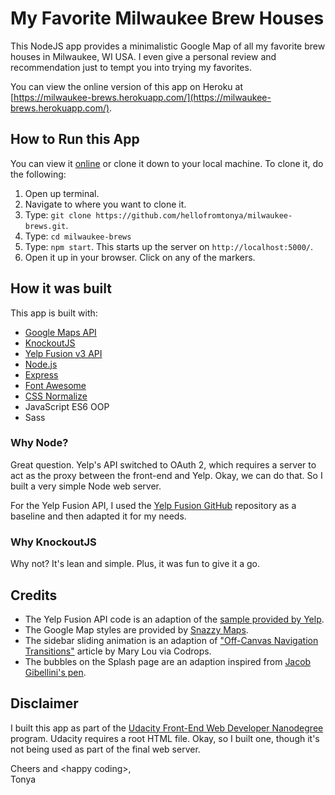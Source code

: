 # My Favorite Milwaukee Brew Houses

This NodeJS app provides a minimalistic Google Map of all my favorite brew houses in Milwaukee, WI USA.  I even give a personal review and recommendation just to tempt you into trying my favorites.

You can view the online version of this app on Heroku at [https://milwaukee-brews.herokuapp.com/](https://milwaukee-brews.herokuapp.com/).

## How to Run this App

You can view it [online]((https://milwaukee-brews.herokuapp.com/)) or clone it down to your local machine.  To clone it, do the following:

1. Open up terminal.
2. Navigate to where you want to clone it.
3. Type: `git clone https://github.com/hellofromtonya/milwaukee-brews.git`.
4. Type: `cd milwaukee-brews`
5. Type: `npm start`.  This starts up the server on `http://localhost:5000/`.
6. Open it up in your browser.  Click on any of the markers.

## How it was built

This app is built with:

- [Google Maps API](https://developers.google.com/maps/)
- [KnockoutJS](http://knockoutjs.com/)
- [Yelp Fusion v3 API](https://www.yelp.com/developers/documentation/v3)
- [Node.js](https://nodejs.org/en/)
- [Express](https://expressjs.com/)
- [Font Awesome](http://fontawesome.io/)
- [CSS Normalize](http://necolas.github.io/normalize.css/)
- JavaScript ES6 OOP
- Sass

### Why Node?  

Great question. Yelp's API switched to OAuth 2, which requires a server to act as the proxy between the front-end and Yelp. Okay, we can do that.  So I built a very simple Node web server.

For the Yelp Fusion API, I used the [Yelp Fusion GitHub](https://github.com/Yelp/yelp-fusion/blob/master/fusion/node/sample.js) repository as a baseline and then adapted it for my needs. 

### Why KnockoutJS

Why not? It's lean and simple.  Plus, it was fun to give it a go.

## Credits

- The Yelp Fusion API code is an adaption of the [sample provided by Yelp](https://github.com/Yelp/yelp-fusion/blob/master/fusion/node/sample.js).
- The Google Map styles are provided by [Snazzy Maps](https://snazzymaps.com/style/132/light-gray).
- The sidebar sliding animation is an adaption of ["Off-Canvas Navigation Transitions"](https://tympanus.net/codrops/2013/08/28/transitions-for-off-canvas-navigations/) article by Mary Lou via Codrops.
- The bubbles on the Splash page are an adaption inspired from [Jacob Gibellini's pen](https://codepen.io/jacobgibellini/pen/zrrWWQ?q=boilin%27%20bubbles&limit=all&order=popularity&depth=everything&show_forks=false).

## Disclaimer

I built this app as part of the [Udacity Front-End Web Developer Nanodegree](https://www.udacity.com/course/front-end-web-developer-nanodegree--nd001) program.  Udacity requires a root HTML file. Okay, so I built one, though it's not being used as part of the final web server.

Cheers and &lt;happy coding&gt;,    
Tonya